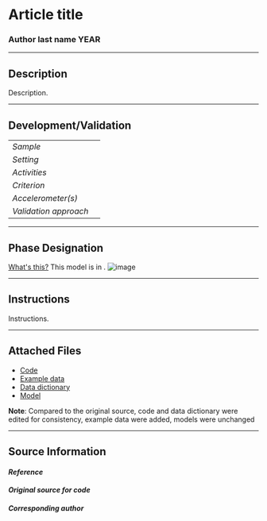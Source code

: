 # Article title
### Author last name YEAR
---

## Description
Description. 


---

## Development/Validation

|  |  |
| ------------- | ------------- |
| *Sample*  | |
| *Setting*  | |
| *Activities*  |   |
| *Criterion* |   |
| *Accelerometer(s)* |   |
| *Validation approach* |   |


---
## Phase Designation
[What's this?](https://github.com/clevengerkimberly/AccelerometerRepository/blob/a76916ebe2a6002b20cdc6ef39c889d62ce9d6ae/phase%20_images/phase.md)
This model is in .
![image]()

---
## Instructions
Instructions.

---
## Attached Files
* [Code]()
* [Example data]()
* [Data dictionary]()
* [Model]()


**Note**: Compared to the original source, code and data dictionary were edited for consistency, example data were added, models were unchanged


---
## Source Information
#### *Reference*


#### *Original source for code*



#### *Corresponding author*
